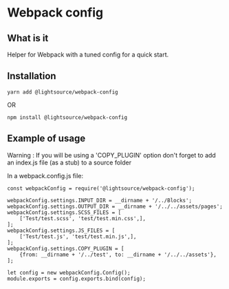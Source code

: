 # Webpack config

## What is it
Helper for Webpack with a tuned config for a quick start.

## Installation
```
yarn add @lightsource/webpack-config
```
OR
```
npm install @lightsource/webpack-config
```

## Example of usage

Warning : If you will be using a 'COPY_PLUGIN' option don't forget to add an index.js file (as a stub) to a source folder

In a webpack.config.js file:

```
const webpackConfig = require('@lightsource/webpack-config');

webpackConfig.settings.INPUT_DIR = __dirname + '/../Blocks';
webpackConfig.settings.OUTPUT_DIR = __dirname + '/../../assets/pages';
webpackConfig.settings.SCSS_FILES = [
    ['Test/test.scss', 'test/test.min.css',],
];
webpackConfig.settings.JS_FILES = [
    ['Test/test.js', 'test/test.min.js',],
];
webpackConfig.settings.COPY_PLUGIN = [
    {from: __dirname + '/../test', to: __dirname + '/../../assets'},
];

let config = new webpackConfig.Config();
module.exports = config.exports.bind(config);
```
